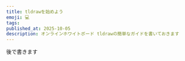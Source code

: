```yaml
---
title: tldrawを始めよう
emoji: 💻
tags:
published_at: 2025-10-05
description: オンラインホワイトボード tldrawの簡単なガイドを書いておきます
---
```


後で書きます
